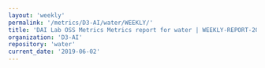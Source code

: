 ```yaml
---
layout: 'weekly'
permalink: '/metrics/D3-AI/water/WEEKLY/'
title: 'DAI Lab OSS Metrics Metrics report for water | WEEKLY-REPORT-2019-06-02'
organization: 'D3-AI'
repository: 'water'
current_date: '2019-06-02'
---
```

